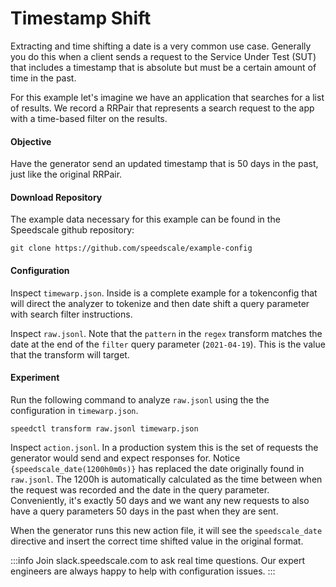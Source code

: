 # Timestamp Shift

Extracting and time shifting a date is a very common use case. Generally you do this when a client sends a request to the Service Under Test (SUT) that includes a timestamp that is absolute but must be a certain amount of time in the past.

For this example let's imagine we have an application that searches for a list of results. We record a RRPair that represents a search request to the app with a time-based filter on the results.

#### Objective

Have the generator send an updated timestamp that is 50 days in the past, just like the original RRPair.

#### Download Repository

The example data necessary for this example can be found in the Speedscale github repository:

```
git clone https://github.com/speedscale/example-config
```

#### Configuration

Inspect `timewarp.json`. Inside is a complete example for a tokenconfig that will direct the analyzer to tokenize and then date shift a query parameter with search filter instructions.

Inspect `raw.jsonl`. Note that the `pattern` in the `regex` transform matches the date at the end of the `filter` query parameter (`2021-04-19`). This is the value that the transform will target.

#### Experiment

Run the following command to analyze `raw.jsonl` using the the configuration in `timewarp.json`.

```
speedctl transform raw.jsonl timewarp.json
```

Inspect `action.jsonl`. In a production system this is the set of requests the generator would send and expect responses for. Notice `{speedscale_date(1200h0m0s)}` has replaced the date originally found in `raw.jsonl`. The 1200h is automatically calculated as the time between when the request was recorded and the date in the query parameter. Conveniently, it's exactly 50 days and we want any new requests to also have a query parameters 50 days in the past when they are sent.

When the generator runs this new action file, it will see the `speedscale_date` directive and insert the correct time shifted value in the original format.



:::info
Join slack.speedscale.com to ask real time questions. Our expert engineers are always happy to help with configuration issues.
:::
